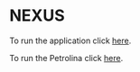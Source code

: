 # NEXUS

To run the application click [here](https://flameuss.github.io/nexus/aplicacao/index.html).

To run the Petrolina click [here](https://flameuss.github.io/nexus/petrolinaWebMap/index.html).